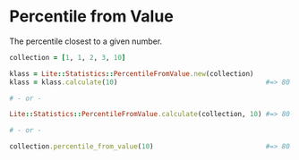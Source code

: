 # Percentile from Value

The percentile closest to a given number.

```ruby
collection = [1, 1, 2, 3, 10]

klass = Lite::Statistics::PercentileFromValue.new(collection)
klass = klass.calculate(10)                                     #=> 80

# - or -

Lite::Statistics::PercentileFromValue.calculate(collection, 10) #=> 80

# - or -

collection.percentile_from_value(10)                            #=> 80
```
